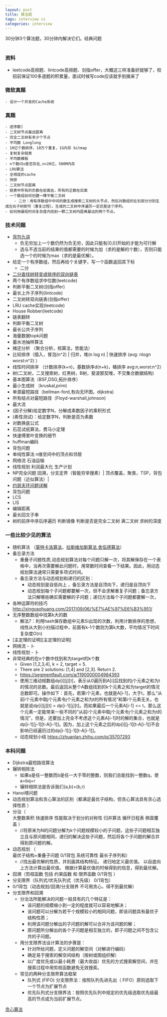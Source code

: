 ```yaml
---
layout: post
title: 算法题
tags: interview cs
categories: interview
---
```


30分钟3个算法题，30分钟内解决它们。经典问题<br>
<br>

### 资料
- leetcode高频题、lintcode高频题、剑指offer，大概这三样准备好就够了，校招前保证100多道题的积累量，面试时候写code应该就手到擒来了

### 微软真题
	- 设计一个并发的Cache系统

### 真题
	- 逆序数]
	- 二叉树节点最远距离
	- 完全二叉树有多少个节点
	- 平均数 Longlong
	- 10亿个数排序，10万个重复，1G内存 bitmap
	- 复制复杂链表
	- 平均数模板
	- n个数问x是否存在,n>20亿，500M内存
	- LRU算法
	- 全相连的cache
	- 快排
	- 二叉树节点距离
	- 链表中所有的负数在前面去，所有的正数在后面
	- 一个数组如何创建一棵平衡二叉树
        - 二分：用有序数组中中间的数生成搜索二叉树的头节点，然后对数组的左右部分分别生成左右子树即可（重复过程）。生成的二叉树中序遍历一定还是这个序列。
    - 如何用最短时间复杂度内找到一颗二叉树内距离最远的两个节点。


### 技术问题
- [背包九讲](https://blog.csdn.net/ling_du/article/details/41594767)
	- 负无穷加上一个数仍然为负无穷，因此只能有[0,0]开始的才能为可行解
	- 选与不选当前的结果的值都需要的时候为加（求的是解的个数），否则只能选一个的时候为max（求的是最优解）。
- 给定一个有序数组，然后再给个关键字，写一个函数返回其下标
   - 二分
- [二分查找树转变成排序的双向链表](https://blog.csdn.net/qq_18343569/article/details/52048496)
-  两个有序数组求中位数(leetcode)
- 判断平衡二叉树(剑指offer)
- 最长上升子序列(lintcode)
- 二叉树转双向链表(剑指offer)
- LRU cache实现(leetcode)
- House Robber(leetcode)
- 链表翻转
- 判断平衡二叉树
- 最长公共子序列
- 海量数据topk问题
- 蓄水池抽样算法
- 摊还分析 （聚合分析，核算法，势能法）
- 比较排序（插入，冒泡(n^2) | 归并，堆(n log n) | 快速排序 (avg: nlogn worst:n^2) ）
- 线性时间排序 （计数排序(k+n)，基数排序d(n+k)，桶排序 avg:n,worst:n^2）
- 树(二叉树，二叉搜索树，红黑树，B树，斐波那契堆，不交集合数据结构)
- 基本图算法（BSF,DSG,拓扑排序）
- 最小生成树 （kruskal,prim)
- 单源最短路径（bellman-ford,有向无环图，dijkstra)
- 所有结点对最短路径（Floyd-warshall,johnson)
- 最大流
- (因子分解)给定数字N，分解成素数因子的乘积形式
- (素性测试)：给定数字N，判断是否为素数
- 对数换底公式
- 石蕊试纸算法，费马小定理
- 快速傅里叶变换的细节
- huffman编码
- 背包问题
- 单纯性算法 n维空间中的顶点和邻居
- 网络流 石油运输
- 线性规划 利润最大化  生产计划
- NP完全问题  回溯，分支定界（智能穷举搜素）| 顶点覆盖，聚类，TSP，背包问题（近似算法）| 
- [约瑟夫环问题详解](https://blog.csdn.net/tingyun_say/article/details/52343897)
- 背包问题
- LCS
- LIS
- 编辑距离
- 最长回文子串
- 树的前序中序后序遍历 判断镜像 判断是否是完全二叉树 满二叉树 求树的深度

### 一些比较少见的算法
- 随机算法 （[蒙特卡洛算法][蒙特卡洛算法]，[拉斯维加斯算法][拉斯维加斯算法],[舍伍德算法][舍伍德算法]）
- 备忘录方法
	- 重叠子问题性质,动态规划算法对每个问题只解一次，将其解保存在一个表格中，当再次需要解此问题时，用常数时间查看一下结果。因此，用动态规划算法通常只需要多项式时间。
	- 	备忘录方法与动态规划和递归的区别：
		- 动态规划是自低向上 ，备忘录方法是自顶向下，递归是自顶向下
		- 动态规划每个子问题都要解一次，但不会求解重复子问题；备忘录方法只解哪些确实需要解的子问题；递归方法每个子问题都要解一次，
- 各种运算符的技巧 http://xingyaohuang.com/2017/09/06/%E7%AE%97%E6%B3%951/
- 无序整数数组中找第k大的数
	- 解法7：利用hash保存数组中元素Si出现的次数，利用计数排序的思想，线性从大到小扫描过程中，前面有k-1个数则为第k大数，平均情况下时间复杂度O(n)
- [主定理的证明][主定理的证明]
- 网络流 - 卜
- 线性规划 - 卜
- 非常经典的在n个数中找到和为target的k个数
	- Given [1,2,3,4], k = 2, target = 5.
	- There are 2 solutions: [1,4] and [2,3]. Return 2.
	- https://segmentfault.com/a/1190000004984393
	- 使用三维动规数组dp[i][j][t]，表示从0遍历到A[i]后找到的j个元素之和为t的情况的总数。最后返回从整个A数组找到的k个元素之和为target的情况总数即可。操作如下：首先，若第i个元素，也就是A[i-1]，大于t，那么“从前i个元素中取j个元素令j个元素之和为t的所有情况”和第i个元素无关。也就是说dp[i][j][t] = dp[i-1][j][t]。而如果最后一个元素A[i-1] <= t，那么这个元素一定能带来一些不同的“从前i个元素中取j个元素令j个元素之和为t的情况”，但是，还要加上完全不考虑这个元素A[i-1]时的解的集合，也就是dp[i-1][j-1][t-A[i-1]]。因为，加上这个元素之后的dp[i][j-1][t-A[i-1]]不会影响已经遍历过的dp[i-1][j-1][t-A[i-1]]。
	- 动态规划小结 https://zhuanlan.zhihu.com/p/35707293
### 本科问题
- Dijkstra最短路径算法
- 辗转相除法
   - 如果a是任一整数而b是任一大于零的整数，则我们总能找到一整数q，使a=bq+r
   - 辗转相除法是告诉我们(a,b)=(b,r)
-  Hanoi塔问题
- 动态规划算法和贪心算法的区别（都满足最优子结构，但贪心算法具有贪心选择性质
）
- 分治（	
	大整数乘积
	快速排序   性能取决于划分的对称性
	归并算法
	循环日程表
	棋盘覆盖
）
   - //将原来为N的问题分解为k个问题规模较小的子问题，这些子问题相互独立且与原问题相同，递归的解决这些子问题，然后将各个子问题的解合并得到原问题的解。
- 动态规划 （	
	最优子结构+重叠子问题
	0/1背包
	系统可靠性
最长子序列和）
   - //找出最优解的性质，并刻画其结构特征。 递归地定义最优值。  以自底向上方法计算出最优值。 根据计算最优值的时候得到的信息，得到最优解。
- 回溯（剪枝函数 包括 约束函数 和 限界函数	0/1背包 ）
- 分支限界（队列式/优先队列式（优先级）	0/1背包）
-  0/1背包（动态规划/回溯/分支限界 	不可用贪心，得不到最优解）
- 分支限界和回溯
   - 分治法所能解决的问题一般具有的几个特征是：
	   - 该问题的规模缩小到一定的程度就可以容易地解决；
	   - 该问题可以分解为若干个规模较小的相同问题，即该问题具有最优子结构性质；
	   - 利用该问题分解出的子问题的解可以合并为该问题的解；
      - 原问题所分解出的各个子问题是相互独立的，即子问题之间不包含公共的子问题。
   - 用分支限界法设计算法的步骤是：
		- 针对所给问题，定义问题的解空间（对解进行编码）
		- 确定易于搜索的解空间结构（按树或图组织解）
		- 以广度优先或以最小耗费（最大收益）优先的方式搜索解空间，并在搜索过程中用剪枝函数避免无效搜索。
   - 常见的两种分支限界算法框架
      - 队列式 (FIFO) 分支限界法：按照队列先进先出（ FIFO）原则选取下一个节点为扩展节点
      - 优先队列式分支限界法：按照优先队列中规定的优先级选取优先级最高的节点成为当前扩展节点。

[蒙特卡洛算法]:https://yq.aliyun.com/articles/10282
[拉斯维加斯算法]:http://blog.csdn.net/liufeng_king/article/details/9245585
[舍伍德算法]:http://www.cnblogs.com/hxsyl/p/3219621.html
[贪心算法](https://www.itcodemonkey.com/article/4128.html)